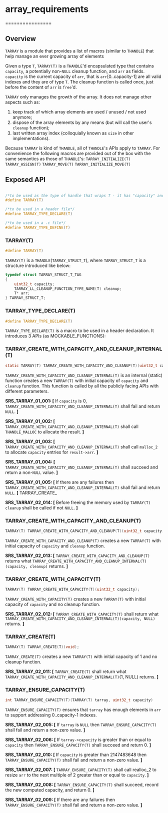 # array_requirements
================

## Overview

`TARRAY` is a module that provides a list of macros (similar to `THANDLE`) that help manage an ever growing array of elements

Given a type `T`, `TARRAY(T)` is a `THANDLE`'d encapsulated type that contains `capacity`, a potentially non-`NULL` cleanup function, and `arr` as fields. `capacity` is the current capacity of `arr`, that is `arr`[0..capacity-1] are all valid indexes and they are of type `T`. The cleanup function is called once, just before the content of `arr` is `free`'d.

`TARRAY` only manages the growth of the array. It does not manage other aspects such as: 
1) keep track of which array elements are used / unused / not used anymore;
2) dispose of the array elements by any means (but will call the user's `cleanup` function);
3) last written array index (colloquially known as `size` in other implementations).

Because `TARRAY` is kind of `THANDLE`, all of `THANDLE`'s APIs apply to `TARRAY`. For convenience the following macros are provided out of the box with the same semantics as those of `THANDLE`'s:
`TARRAY_INITIALIZE(T)`
`TARRAY_ASSIGN(T)`
`TARRAY_MOVE(T)`
`TARRAY_INITIALIZE_MOVE(T)`

## Exposed API

```c

/*to be used as the type of handle that wraps T - it has "capacity" and "arr"*/
#define TARRAY(T)

/*to be used in a header file*/
#define TARRAY_TYPE_DECLARE(T)

/*to be used in a .c file*/
#define TARRAY_TYPE_DEFINE(T)

```

### TARRAY(T)

```c
#define TARRAY(T) 
```
`TARRAY(T)` is a `THANDLE`(`TARRAY_STRUCT_T`), where `TARRAY_STRUCT_T` is a structure introduced like below:
```c
typedef struct TARRAY_STRUCT_T_TAG
{
    uint32_t capacity;
    TARRAY_LL_CLEANUP_FUNCTION_TYPE_NAME(T) cleanup;
    T* arr;
} TARRAY_STRUCT_T;
```

### TARRAY_TYPE_DECLARE(T)
```c
#define TARRAY_TYPE_DECLARE(T)
```

`TARRAY_TYPE_DECLARE(T)` is a macro to be used in a header declaration. It introduces 3 APIs (as MOCKABLE_FUNCTIONS):

### TARRAY_CREATE_WITH_CAPACITY_AND_CLEANUP_INTERNAL(T)
```c
static TARRAY(T) TARRAY_CREATE_WITH_CAPACITY_AND_CLEANUP(T)(uint32_t capacity, TARRAY_LL_CREATE_WITH_CAPACITY_AND_CLEANUP_DECLARE(T) cleanup);
```

`TARRAY_CREATE_WITH_CAPACITY_AND_CLEANUP_INTERNAL(T)` is an internal (static) function creates a new `TARRAY(T)` with initial capacity of `capacity` and `cleanup` function. This function is called by all the publicly facing APIs with different parameters.

**SRS_TARRAY_01_001: [** If `capacity` is 0, `TARRAY_CREATE_WITH_CAPACITY_AND_CLEANUP_INTERNAL(T)` shall fail and return `NULL`. **]**

**SRS_TARRAY_01_002: [** `TARRAY_CREATE_WITH_CAPACITY_AND_CLEANUP_INTERNAL(T)` shall call `THANDLE_MALLOC` to allocate the result. **]**

**SRS_TARRAY_01_003: [** `TARRAY_CREATE_WITH_CAPACITY_AND_CLEANUP_INTERNAL(T)` shall call `malloc_2` to allocate `capacity` entries for `result->arr`. **]**

**SRS_TARRAY_01_004: [** `TARRAY_CREATE_WITH_CAPACITY_AND_CLEANUP_INTERNAL(T)` shall succeed and return a non-`NULL` value. **]**

**SRS_TARRAY_01_005: [** If there are any failures then `TARRAY_CREATE_WITH_CAPACITY_AND_CLEANUP_INTERNAL(T)` shall fail and return `NULL`. **]**
TARRAY_CREATE_

**SRS_TARRAY_02_014: [** Before freeing the memory used by `TARRAY(T)` `cleanup` shall be called if not `NULL`. **]**

### TARRAY_CREATE_WITH_CAPACITY_AND_CLEANUP(T)
```c
TARRAY(T) TARRAY_CREATE_WITH_CAPACITY_AND_CLEANUP(T)(uint32_t capacity, TARRAY_LL_CREATE_WITH_CAPACITY_AND_CLEANUP_DECLARE(T) cleanup);
```

`TARRAY_CREATE_WITH_CAPACITY_AND_CLEANUP(T)` creates a new `TARRAY(T)` with initial capacity of `capacity` and `cleanup` function.

**SRS_TARRAY_02_013: [** `TARRAY_CREATE_WITH_CAPACITY_AND_CLEANUP(T)` returns what `TARRAY_CREATE_WITH_CAPACITY_AND_CLEANUP_INTERNAL(T)(capacity, cleanup)` returns. **]**

### TARRAY_CREATE_WITH_CAPACITY(T)
```c
TARRAY(T) TARRAY_CREATE_WITH_CAPACITY(T)(uint32_t capacity);
```

`TARRAY_CREATE_WITH_CAPACITY(T)` creates a new `TARRAY(T)` with initial capacity of `capacity` and no cleanup function.

**SRS_TARRAY_02_012: [** `TARRAY_CREATE_WITH_CAPACITY(T)` shall return what `TARRAY_CREATE_WITH_CAPACITY_AND_CLEANUP_INTERNAL(T)(capacity, NULL)` returns. **]**

### TARRAY_CREATE(T)
```c
TARRAY(T) TARRAY_CREATE(T)(void);
```

`TARRAY_CREATE(T)` creates a new `TARRAY(T)` with initial capacity of 1 and no cleanup function.

**SRS_TARRAY_02_011: [** `TARRAY_CREATE(T)` shall return what `TARRAY_CREATE_WITH_CAPACITY_AND_CLEANUP_INTERNAL(T)`(1, NULL) returns. **]**



### TARRAY_ENSURE_CAPACITY(T)
```c
int TARRAY_ENSURE_CAPACITY(T)(TARRAY(T) tarray, uint32_t capacity)
```

`TARRAY_ENSURE_CAPACITY(T)` ensures that `tarray` has enough elements in `arr` to support addressing 0..capacity-1 indexes.

**SRS_TARRAY_02_005: [** If `tarray` is `NULL` then `TARRAY_ENSURE_CAPACITY(T)` shall fail and return a non-zero value. **]**

**SRS_TARRAY_02_006: [** If `tarray->capacity` is greater than or equal to `capacity` then `TARRAY_ENSURE_CAPACITY(T)` shall succeed and return 0. **]**

**SRS_TARRAY_02_010: [** If `capacity` is greater than 2147483648 then `TARRAY_ENSURE_CAPACITY(T)` shall fail and return a non-zero value. **]**

**SRS_TARRAY_02_007: [** `TARRAY_ENSURE_CAPACITY(T)` shall call realloc_2 to resize `arr` to the next multiple of 2 greater than or equal to `capacity`. **]**

**SRS_TARRAY_02_008: [** `TARRAY_ENSURE_CAPACITY(T)` shall succeed, record the new computed capacity, and return 0. **]**

**SRS_TARRAY_02_009: [** If there are any failures then `TARRAY_ENSURE_CAPACITY(T)` shall fail and return a non-zero value. **]**
